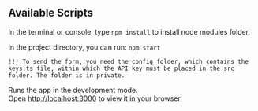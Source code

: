 ## Available Scripts

In the terminal or console, type `npm install` to install node modules folder.

In the project directory, you can run: `npm start`

`!!! To send the form, you need the config folder, which contains the keys.ts file, within which the API key must be placed in the src folder.
The folder is in private.`

Runs the app in the development mode.\
Open [http://localhost:3000](http://localhost:3000) to view it in your browser.
